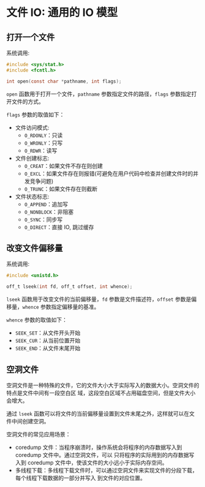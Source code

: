 # 文件 IO: 通用的 IO 模型

## 打开一个文件

系统调用:

```c
#include <sys/stat.h>
#include <fcntl.h>

int open(const char *pathname, int flags);
```

`open` 函数用于打开一个文件，`pathname` 参数指定文件的路径，`flags` 参数指定打开文件的方式。

`flags` 参数的取值如下：

- 文件访问模式:
  - `O_RDONLY`：只读
  - `O_WRONLY`：只写
  - `O_RDWR`：读写
- 文件创建标志:
  - `O_CREAT`：如果文件不存在则创建
  - `O_EXCL`：如果文件存在则报错(可避免在用户代码中检查并创建文件时的并发竞争问题)
  - `O_TRUNC`：如果文件存在则截断
- 文件状态标志:
  - `O_APPEND`：追加写
  - `O_NONBLOCK`：非阻塞
  - `O_SYNC`：同步写
  - `O_DIRECT`：直接 IO, 跳过缓存

## 改变文件偏移量

系统调用:

```c
#include <unistd.h>

off_t lseek(int fd, off_t offset, int whence);
```

`lseek` 函数用于改变文件的当前偏移量，`fd` 参数是文件描述符，`offset` 参数是偏移量，`whence` 参数指定偏移量的基准。

`whence` 参数的取值如下：
- `SEEK_SET`：从文件开头开始
- `SEEK_CUR`：从当前位置开始
- `SEEK_END`：从文件末尾开始

## 空洞文件

空洞文件是一种特殊的文件，它的文件大小大于实际写入的数据大小。空洞文件的特点是文件中间有一段空白区
域，这段空白区域不占用磁盘空间，但是文件大小会增大。

通过 `lseek` 函数可以将文件的当前偏移量设置到文件末尾之外，这样就可以在文件中间创建空洞。

空洞文件的常见应用场景：

- coredump 文件：当程序崩溃时，操作系统会将程序的内存数据写入到 coredump 文件中。通过空洞文件，可以
  只将程序的实际用到的内存数据写入到 coredump 文件中，使该文件的大小远小于实际内存空间。
- 多线程下载：多线程下载文件时，可以通过空洞文件来实现文件的分段下载，每个线程下载数据的一部分并写入
  到文件的对应位置。
